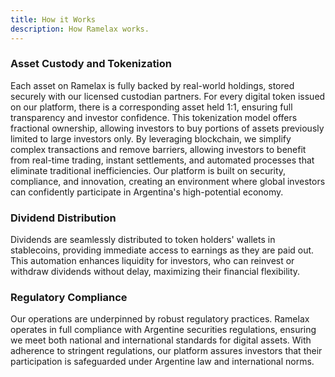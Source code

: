 ```yaml
---
title: How it Works
description: How Ramelax works.
---
```



### Asset Custody and Tokenization

Each asset on Ramelax is fully backed by real-world holdings, stored securely with our licensed custodian partners. For every digital token issued on our platform, there is a corresponding asset held 1:1, ensuring full transparency and investor confidence. This tokenization model offers fractional ownership, allowing investors to buy portions of assets previously limited to large investors only.
By leveraging blockchain, we simplify complex transactions and remove barriers, allowing investors to benefit from real-time trading, instant settlements, and automated processes that eliminate traditional inefficiencies. Our platform is built on security, compliance, and innovation, creating an environment where global investors can confidently participate in Argentina's high-potential economy.


### Dividend Distribution

Dividends are seamlessly distributed to token holders' wallets in stablecoins, providing immediate access to earnings as they are paid out. This automation enhances liquidity for investors, who can reinvest or withdraw dividends without delay, maximizing their financial flexibility.


### Regulatory Compliance

Our operations are underpinned by robust regulatory practices. Ramelax operates in full compliance with Argentine securities regulations, ensuring we meet both national and international standards for digital assets. With adherence to stringent regulations, our platform assures investors that their participation is safeguarded under Argentine law and international norms.